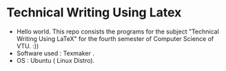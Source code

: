 # Technical Writing Using Latex
- Hello world. This repo consists the programs for the subject "Technical Writing Using LaTeX" for the fourth semester of Computer Science of VTU. :))
- Software used : Texmaker .
- OS : Ubuntu ( Linux Distro).
